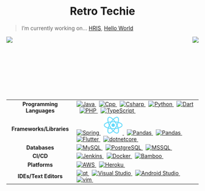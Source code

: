 <h1 align="center">Retro Techie</h1>

> I’m currently working on... [HRIS](https://github.com/retrotechie/rt-hris), [Hello World](https://github.com/retrotechie/rt-hello-world)

<img align="right"
  src="https://github-readme-stats.vercel.app/api?username=retrotechie&show_icons=true&hide_border=true&hide_title=true&theme=transparent"
/>
<img align="left" height='165' 
     src="https://github-readme-stats.vercel.app/api/top-langs/?username=retrotechie&layout=compact&hide_border=true&hide_title=true&theme=transparent" />

<table>
    <tr>
        <td align="center"><b>Programming Languages</b></td>
        <td>
          <a href="https://www.w3schools.com/java/java_intro.asp">
            <img  src="https://cdn.jsdelivr.net/gh/devicons/devicon/icons/java/java-original.svg" alt="Java" width="50" height="50"/>
          </a> &nbsp; 
          <a href="https://cplusplus.com/doc/tutorial/">
            <img  src="https://cdn.jsdelivr.net/gh/devicons/devicon/icons/cplusplus/cplusplus-original.svg" alt="Cpp" width="50" height="50"/>
          </a> &nbsp; 
          <a href="https://learn.microsoft.com/en-us/dotnet/csharp/">
            <img  src="https://cdn.jsdelivr.net/gh/devicons/devicon/icons/csharp/csharp-original.svg" alt="Csharp" width="50" height="50"/>
          </a> &nbsp; 
          <a href="https://www.python.org/">
            <img  src="https://cdn.jsdelivr.net/gh/devicons/devicon/icons/python/python-original.svg" alt="Python" width="50" height="50"/>
          </a> &nbsp;
          <a href="https://dart.dev/">
            <img  src="https://cdn.jsdelivr.net/gh/devicons/devicon/icons/dart/dart-original.svg" alt="Dart" width="50" height="50"/>
          </a> &nbsp; 
          <a href="https://www.php.net/">
            <img  src="https://cdn.jsdelivr.net/gh/devicons/devicon/icons/php/php-plain.svg" alt="PHP" width="50" height="50"/>
          </a> &nbsp; 
          <a href="https://www.typescriptlang.org/">
            <img  src="https://cdn.jsdelivr.net/gh/devicons/devicon/icons/typescript/typescript-original.svg" alt="TypeScript" width="50" height="50"/>
          </a> &nbsp;
        </td>
    </tr>
    <tr>
        <td align="center"><b>Frameworks/Libraries</b></td>
        <td>
          <a href="https://spring.io/">
            <img  src="https://cdn.jsdelivr.net/gh/devicons/devicon/icons/spring/spring-original.svg" alt="Spring" width="50" height="50"/>
          </a> &nbsp; 
          <a href="https://reactjs.org/">
            <img  src="https://raw.githubusercontent.com/devicons/devicon/1119b9f84c0290e0f0b38982099a2bd027a48bf1/icons/react/react-original.svg" alt="ReactJS" width="50" height="50"/>
          </a> &nbsp; 
          <a href="https://getbootstrap.com/">
            <img  src="https://cdn.jsdelivr.net/gh/devicons/devicon/icons/bootstrap/bootstrap-original.svg" alt="Pandas" width="50" height="50"/>
          </a> &nbsp; 
          <a href="https://pandas.pydata.org/">
            <img  src="https://cdn.jsdelivr.net/gh/devicons/devicon/icons/pandas/pandas-original.svg" alt="Pandas" width="50" height="50"/>
          </a> &nbsp;
          <a href="https://flutter.dev/">
            <img  src="https://cdn.jsdelivr.net/gh/devicons/devicon/icons/flutter/flutter-original.svg" alt="Flutter" width="50" height="50"/>
          </a> &nbsp; 
          <a href="https://learn.microsoft.com/en-us/dotnet/core/introduction">
            <img  src="https://cdn.jsdelivr.net/gh/devicons/devicon/icons/dotnetcore/dotnetcore-original.svg" alt="dotnetcore" width="50" height="50"/>
          </a> &nbsp; 
        </td>
    </tr>
    <tr>
        <td align="center"><b>Databases</b></td>
        <td>
          <a href="https://www.mysql.com/">
            <img  src="https://cdn.jsdelivr.net/gh/devicons/devicon/icons/mysql/mysql-plain.svg" alt="MySQL" width="50" height="50"/>
          </a> &nbsp; 
          <a href="https://www.postgresql.org/">
            <img  src="https://cdn.jsdelivr.net/gh/devicons/devicon/icons/postgresql/postgresql-original.svg" alt="PostgreSQL" width="50" height="50"/>
          </a> &nbsp; 
          <a href="https://www.sqlservertutorial.net/">
            <img  src="https://cdn.jsdelivr.net/gh/devicons/devicon/icons/microsoftsqlserver/microsoftsqlserver-plain.svg" alt="MSSQL" width="50" height="50"/>
          </a> &nbsp;
        </td>
    </tr>
    <tr>
        <td align="center"><b>CI/CD</b></td>
        <td>
          <a href="https://www.jenkins.io/">
            <img  src="https://cdn.jsdelivr.net/gh/devicons/devicon/icons/jenkins/jenkins-original.svg" alt="Jenkins" width="50" height="50"/>
          </a> &nbsp; 
          <a href="https://www.docker.com/">
            <img  src="https://cdn.jsdelivr.net/gh/devicons/devicon/icons/docker/docker-original.svg" alt="Docker" width="50" height="50"/>
          </a> &nbsp;
          <a href="https://www.atlassian.com/software/bamboo">
            <img  src="https://cdn.jsdelivr.net/gh/devicons/devicon/icons/bamboo/bamboo-original.svg" alt="Bamboo" width="50" height="50"/>
          </a> &nbsp;
        </td>
    </tr>
    <tr>
        <td align="center"><b>Platforms</b></td>
        <td>
          <a href="https://aws.amazon.com/">
            <img  src="https://cdn.jsdelivr.net/gh/devicons/devicon/icons/amazonwebservices/amazonwebservices-original.svg" alt="AWS" width="50" height="50"/>
          </a> &nbsp; 
          <a href="https://www.heroku.com/">
            <img  src="https://cdn.jsdelivr.net/gh/devicons/devicon/icons/heroku/heroku-original.svg" alt="Heroku" width="50" height="50"/>
          </a> &nbsp;
        </td>
    </tr>
    <tr>
        <td align="center"><b>IDEs/Text Editors</b></td>
        <td>
          <a href="https://www.qt.io/">
            <img  src="https://cdn.jsdelivr.net/gh/devicons/devicon/icons/qt/qt-original.svg" alt="qt" width="50" height="50"/>
          </a> &nbsp; 
          <a href="https://visualstudio.microsoft.com/#vsmac-section">
            <img  src="https://cdn.jsdelivr.net/gh/devicons/devicon/icons/visualstudio/visualstudio-plain.svg" alt="Visual Studio" width="50" height="50"/>
          </a> &nbsp; 
          <a href="https://developer.android.com/studio">
            <img  src="https://cdn.jsdelivr.net/gh/devicons/devicon/icons/androidstudio/androidstudio-original.svg" alt="Android Studio" width="50" height="50"/>
          </a> &nbsp; 
          <a href="https://www.vim.org/">
            <img  src="https://cdn.jsdelivr.net/gh/devicons/devicon/icons/vim/vim-original.svg" alt="vim" width="50" height="50"/>
          </a> &nbsp;
        </td>
    </tr>
</table>

